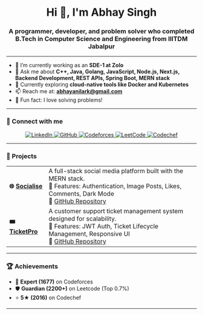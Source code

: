 <h1 align="center">Hi 👋, I'm Abhay Singh</h1>
<h3 align="center">A programmer, developer, and problem solver who completed B.Tech in Computer Science and Engineering from IIITDM Jabalpur</h3>

---

- 🔭 I’m currently working as an **SDE-1 at Zolo**
- 💬 Ask me about **C++, Java, Golang, JavaScript, Node.js, Next.js, Backend Development, REST APIs, Spring Boot, MERN stack**
- 🌱 Currently exploring **cloud-native tools like Docker and Kubernetes**
- 📫 Reach me at: **abhayanilark@gmail.com**
- 🧠 Fun fact: I love solving problems!

---

### 🔗 Connect with me

<p align="center">
  <a href="https://www.linkedin.com/in/abhay-singh-b825a1221/" target="_blank">
    <img src="https://img.shields.io/badge/LinkedIn-%230077B5.svg?style=for-the-badge&logo=linkedin&logoColor=white" alt="LinkedIn"/>
  </a>
  <a href="https://github.com/AnilarK" target="_blank">
    <img src="https://img.shields.io/badge/GitHub-%2312100E.svg?style=for-the-badge&logo=github&logoColor=white" alt="GitHub"/>
  </a>
  <a href="https://codeforces.com/profile/AbhayAnilark" target="_blank">
    <img src="https://img.shields.io/badge/Codeforces-%23EE8208.svg?style=for-the-badge&logo=codeforces&logoColor=white" alt="Codeforces"/>
  </a>
  <a href="https://leetcode.com/AbhayAnilark/" target="_blank">
    <img src="https://img.shields.io/badge/LeetCode-%23FFA116.svg?style=for-the-badge&logo=leetcode&logoColor=black" alt="LeetCode"/>
  </a>
  <a href="https://www.codechef.com/users/anilark" target="_blank">
    <img src="https://img.shields.io/badge/Codechef-%235A4F46.svg?style=for-the-badge&logo=codechef&logoColor=white" alt="Codechef"/>
  </a>
</p>

---

### 💼 Projects

<table>
  <tr>
    <td><b>🌐 <a href="https://socialize-iota.vercel.app" target="_blank">Socialise</a></b></td>
    <td>
      A full-stack social media platform built with the MERN stack.<br/>
      🔹 Features: Authentication, Image Posts, Likes, Comments, Dark Mode<br/>
      🔗 <a href="https://github.com/AnilarK/Socialise" target="_blank">GitHub Repository</a>
    </td>
  </tr>
  <tr>
    <td><b>🎟️ <a href="https://ticket-pro.onrender.com" target="_blank">TicketPro</a></b></td>
    <td>
      A customer support ticket management system designed for scalability.<br/>
      🔹 Features: JWT Auth, Ticket Lifecycle Management, Responsive UI<br/>
      🔗 <a href="https://github.com/AnilarK/ticket_pro" target="_blank">GitHub Repository</a>
    </td>
  </tr>
</table>

---

### 🏆 Achievements

- 🏅 **Expert (1677)** on Codeforces  
- 🛡️ **Guardian (2200+)** on Leetcode (Top 0.7%)  
- ⭐ **5★ (2016)** on Codechef  

---
